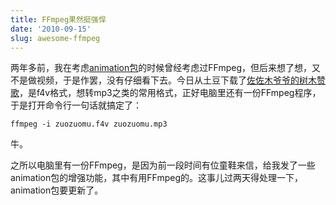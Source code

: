 ```yaml
---
title: FFmpeg果然挺强悍
date: '2010-09-15'
slug: awesome-ffmpeg
---
```


两年多前，我在考虑[animation包](http://cran.r-project.org/web/packages/animation/index.html)的时候曾经考虑过FFmpeg，但后来想了想，又不是做视频，于是作罢，没有仔细看下去。今日从土豆下载了[佐佐木爷爷的树木赞歌](http://www.tudou.com/playlist/playindex.do?lid=10008948&iid=58355793)，是f4v格式，想转mp3之类的常用格式，正好电脑里还有一份FFmpeg程序，于是打开命令行一句话就搞定了：

    
    ffmpeg -i zuozuomu.f4v zuozuomu.mp3


牛。

之所以电脑里有一份FFmpeg，是因为前一段时间有位童鞋来信，给我发了一些animation包的增强功能，其中有用FFmpeg的。这事儿过两天得处理一下，animation包要更新了。
